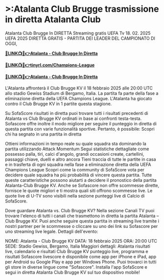 # >:Atalanta Club Brugge trasmissione in diretta Atalanta Club

Atalanta Club Brugge In DIRETTA Streaming gratis UEFA Tv 18. 02. 2025
UEFA 2025 DIRETTA GRATIS - PARTITA DEI LEADER DEL CAMPIONATO DI OGGI,

**[🔴LINK📺📱👉Atalanta - Club Brugge In Diretta](https://tinyurl.com/4dwhr6d4)**

**[🔴LINK📺📱👉tinyrl.com/Champions-League](https://tinyurl.com/4dwhr6d4)**

**[🔴LINK📺📱👉Atalanta - Club Brugge In Diretta](https://tinyurl.com/4dwhr6d4)**

L'Atalanta affronterà il Club Brugge KV il 18 febbraio 2025 alle 20:00 UTC allo stadio Gewiss Stadium di Bergamo, Italia. La partita fa parte della fase a eliminazione diretta della UEFA Champions League.
L'Atalanta ha giocato contro il Club Brugge KV in 1 partite questa stagione.

Su SofaScore risultati in diretta puoi trovare tutti i risultati precedenti di Atalanta vs Club Brugge KV ordinati in base ai confronti testa-testa. Sofascore offre inoltre il modo migliore per seguire il punteggio in diretta di questa partita con varie funzionalità sportive. Pertanto, è possibile:
Scopri chi ha segnato in una partita in diretta

Ottieni informazioni in tempo reale su quale squadra sta dominando la partita utilizzando Attack Momentum
Segui statistiche dettagliate come possesso palla, tiri, calci d'angolo, grandi occasioni create, cartellini, passaggi chiave, duelli e altro ancora
Tieni traccia di tutte le partite in casa e in trasferta di ogni squadra nella fase a eliminazione diretta della UEFA Champions League
Scopri come la community di SofaScore vota per decidere quale squadra ha più probabilità di vincere questa partita.
Tutte queste caratteristiche possono aiutarti a decidere il pronostico della partita Atalanta-Club Brugge KV. Anche se Sofascore non offre scommesse dirette, fornisce le quote migliori e ti mostra quali siti offrono scommesse live. Le quote live di U-TV sono visibili nella sezione punteggi live di Calcio di SofaScore.

Dove guardare Atalanta vs. Club Brugge KV? Nella sezione Canali TV puoi trovare l'elenco di tutti i canali che trasmettono in diretta la partita Atalanta – Club Brugge KV. Puoi anche seguire questa partita in streaming live tramite i nostri partner per le scommesse o cliccare su uno dei link su Sofascore per uno streaming live legale.
Dettagli dell'evento:

NOME: Atalanta - Club Brugge KV
DATA: 18 febbraio 2025
ORA: 20:00 UTC
SEDE: Stadio Gewiss, Bergamo, Italia
Maggiori dettagli:
Atalanta risultati live, calendario e risultati
Club Brugge KV punteggio live, programma e risultati
Sofascore livescore è disponibile come app per iPhone e iPad, app per Android su Google Play e app per Windows Phone. Puoi trovarci in tutti gli store in diverse lingue come "Sofascore". Installa l'app SofaScore e segui in diretta Atalanta Club Brugge KV sul tuo dispositivo mobile!
